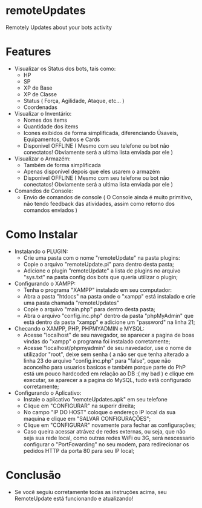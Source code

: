 # remoteUpdates
Remotely Updates about your bots activity

# Features
  - Visualizar os Status dos bots, tais como:
    - HP
    - SP
    - XP de Base
    - XP de Classe
    - Status ( Força, Agilidade, Ataque, etc... )
    - Coordenadas
  - Visualizar o Inventário:
    - Nomes dos items
    - Quantidade dos items
    - Icones exibidos de forma simplificada, diferenciando Úsaveis, Equipamentos, Outros e Cards
    - Disponivel OFFLINE ( Mesmo com seu telefone ou bot não conectatos! Obviamente será a ultima lista enviada por ele )
  - Visualizar o Armazém:
    - Também de forma simplificada
    - Apenas disponivel depois que eles usarem o armazém
    - Disponivel OFFLINE ( Mesmo com seu telefone ou bot não conectatos! Obviamente será a ultima lista enviada por ele )
  - Comandos de Console:
    - Envio de comandos de console ( O Console ainda é muito primitivo, não tendo feedback das atividades, assim como retorno
      dos comandos enviados )
      
# Como Instalar
  - Instalando o PLUGIN:
    - Crie uma pasta com o nome "remoteUpdate" na pasta plugins:
    - Copie o arquivo "remoteUpdate.pl" para dentro desta pasta;
    - Adicione o plugin "remoteUpdate" a lista de plugins no arquivo "sys.txt" na pasta config dos bots que queria utilizar o plugin;
  - Configurando o XAMPP:
    - Tenha o programa "XAMPP" instalado em seu computador:
    - Abra a pasta "htdocs" na pasta onde o "xampp" está instalado e crie uma pasta chamada "remoteUpdates"
    - Copie o arquivo "main.php" para dentro desta pasta;
    - Abra o arquivo "config.inc.php" dentro da pasta "phpMyAdmin" que está dentro da pasta "xampp" e adicione um "password" na linha 21;
  - Checando o XAMPP, PHP, PHPMYADMIN e MYSQL:
    - Acesse "localhost" de seu navegador, se aparecer a pagina de boas vindas do "xampp" o programa foi instalado corretamente;
    - Acesse "localhost/phpmyadmin" de seu navedador, use o nome de utilizador "root", deixe sem senha ( a não ser que tenha alterado a       linha 23 do arquivo "config.inc.php" para "false", oque não aconcelho para usuarios basicos e também porque parte do PhP está um pouco hardcoded em relação ao DB :( my bad ) e clique em executar, se aparecer a
    a pagina do MySQL, tudo está configurado corretamente;
  - Configurando o Aplicativo:
    - Instale o aplicativo "remoteUpdates.apk" em seu telefone
    - Clique em "CONFIGURAR" na superir direita;
    - No campo "IP DO HOST" coloque o endereço IP local da sua maquina e clique em "SALVAR CONFIGURAÇÕES";
    - Clique em "CONFIGURAR" novamente para fechar as configurações;
    - Caso queira acessar atrávez de redes externas, ou seja, que não seja sua rede local, como outras redes WiFi ou 3G, será
    nescessario configurar o "PortFowarding" no seu modem, para redirecionar os pedidos HTTP da porta 80 para seu IP local;
    
# Conclusão
  - Se você seguiu corretamente todas as instruções acima, seu RemoteUpdate está funcionando e atualizando!
